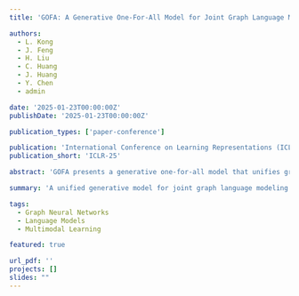 ```yaml
---
title: 'GOFA: A Generative One-For-All Model for Joint Graph Language Modeling'

authors:
  - L. Kong
  - J. Feng
  - H. Liu
  - C. Huang
  - J. Huang
  - Y. Chen
  - admin

date: '2025-01-23T00:00:00Z'
publishDate: '2025-01-23T00:00:00Z'

publication_types: ['paper-conference']

publication: 'International Conference on Learning Representations (ICLR-25)'
publication_short: 'ICLR-25'

abstract: 'GOFA presents a generative one-for-all model that unifies graph and language modeling, enabling joint understanding and generation across graph and text modalities.'

summary: 'A unified generative model for joint graph language modeling accepted at ICLR-25.'

tags:
  - Graph Neural Networks
  - Language Models
  - Multimodal Learning

featured: true

url_pdf: ''
projects: []
slides: ""
---
```

